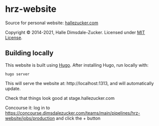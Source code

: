 # hrz-website

Source for personal website: [hallezucker.com](https://hallezucker.com)

Copyright © 2014-2021, Halle Dimsdale-Zucker. Licensed under [MIT License](https://raw.githubusercontent.com/hallez/hrz-website/master/LICENSE).

## Building locally

This website is built using [Hugo](https://gohugo.io). After installing Hugo, run locally with:

```
hugo server
```

This will serve the website at: http://localhost:1313, and will automatically update.

Check that things look good at stage.hallezucker.com

Concourse it: log in to https://concourse.dimsdalezucker.com/teams/main/pipelines/hrz-website/jobs/production and click the + button
